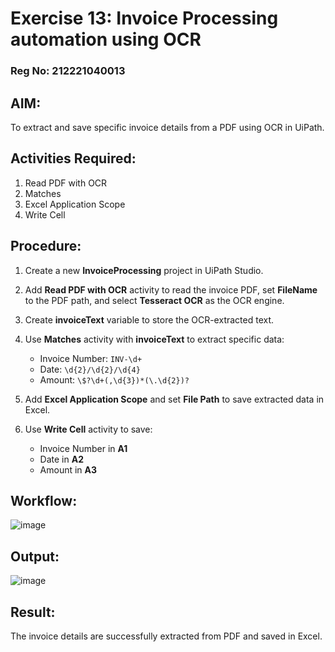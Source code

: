 # Exercise 13: Invoice Processing automation using OCR

### Reg No: 212221040013

## AIM:
To extract and save specific invoice details from a PDF using OCR in UiPath.

## Activities Required:
1. Read PDF with OCR
2. Matches
3. Excel Application Scope
4. Write Cell

## Procedure:
1. Create a new **InvoiceProcessing** project in UiPath Studio.
   
2. Add **Read PDF with OCR** activity to read the invoice PDF, set **FileName** to the PDF path, and select **Tesseract OCR** as the OCR engine.

3. Create **invoiceText** variable to store the OCR-extracted text.

4. Use **Matches** activity with **invoiceText** to extract specific data:
   - Invoice Number: `INV-\d+`
   - Date: `\d{2}/\d{2}/\d{4}`
   - Amount: `\$?\d+(,\d{3})*(\.\d{2})?`

5. Add **Excel Application Scope** and set **File Path** to save extracted data in Excel.

6. Use **Write Cell** activity to save:
   - Invoice Number in **A1**
   - Date in **A2**
   - Amount in **A3**

## Workflow:
![image](https://github.com/user-attachments/assets/c74dd8fb-f57d-4c17-b5c0-cbc9b8fe499f)

## Output:
![image](https://github.com/user-attachments/assets/a470aa03-d2a6-498b-a7d1-8e1fa9f24f27)

## Result:
The invoice details are successfully extracted from PDF and saved in Excel.
